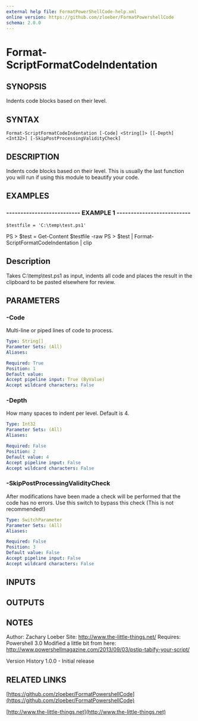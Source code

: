 ```yaml
---
external help file: FormatPowerShellCode-help.xml
online version: https://github.com/zloeber/FormatPowershellCode
schema: 2.0.0
---
```


# Format-ScriptFormatCodeIndentation
## SYNOPSIS
Indents code blocks based on their level.

## SYNTAX

```
Format-ScriptFormatCodeIndentation [-Code] <String[]> [[-Depth] <Int32>] [-SkipPostProcessingValidityCheck]
```

## DESCRIPTION
Indents code blocks based on their level.
This is usually the last function you will run if using this module to beautify your code.

## EXAMPLES

### -------------------------- EXAMPLE 1 --------------------------
```
$testfile = 'C:\temp\test.ps1'
```

PS \> $test = Get-Content $testfile -raw
PS \> $test | Format-ScriptFormatCodeIndentation | clip

Description
-----------
Takes C:\temp\test.ps1 as input, indents all code and places the result in the clipboard 
to be pasted elsewhere for review.

## PARAMETERS

### -Code
Multi-line or piped lines of code to process.

```yaml
Type: String[]
Parameter Sets: (All)
Aliases: 

Required: True
Position: 1
Default value: 
Accept pipeline input: True (ByValue)
Accept wildcard characters: False
```

### -Depth
How many spaces to indent per level.
Default is 4.

```yaml
Type: Int32
Parameter Sets: (All)
Aliases: 

Required: False
Position: 2
Default value: 4
Accept pipeline input: False
Accept wildcard characters: False
```

### -SkipPostProcessingValidityCheck
After modifications have been made a check will be performed that the code has no errors.
Use this switch to bypass this check 
(This is not recommended!)

```yaml
Type: SwitchParameter
Parameter Sets: (All)
Aliases: 

Required: False
Position: 3
Default value: False
Accept pipeline input: False
Accept wildcard characters: False
```

## INPUTS

## OUTPUTS

## NOTES
Author: Zachary Loeber
Site: http://www.the-little-things.net/
Requires: Powershell 3.0
Modified a little bit from here: http://www.powershellmagazine.com/2013/09/03/pstip-tabify-your-script/

Version History
1.0.0 - Initial release

## RELATED LINKS

[https://github.com/zloeber/FormatPowershellCode](https://github.com/zloeber/FormatPowershellCode)

[http://www.the-little-things.net](http://www.the-little-things.net)

